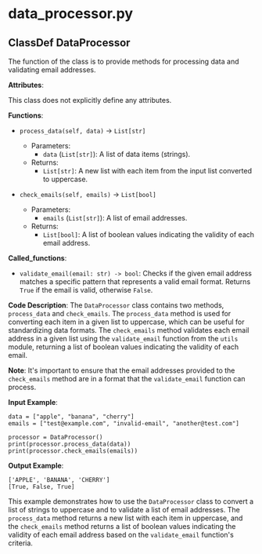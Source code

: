 # data_processor.py

## ClassDef DataProcessor

The function of the class is to provide methods for processing data and validating email addresses.

**Attributes**:

This class does not explicitly define any attributes.

**Functions**:

- `process_data(self, data)` -> `List[str]`
    - Parameters:
        - `data` (`List[str]`): A list of data items (strings).
    - Returns:
        - `List[str]`: A new list with each item from the input list converted to uppercase.

- `check_emails(self, emails)` -> `List[bool]`
    - Parameters:
        - `emails` (`List[str]`): A list of email addresses.
    - Returns:
        - `List[bool]`: A list of boolean values indicating the validity of each email address.

**Called_functions**:

- `validate_email(email: str) -> bool`: Checks if the given email address matches a specific pattern that represents a valid email format. Returns `True` if the email is valid, otherwise `False`.

**Code Description**: The `DataProcessor` class contains two methods, `process_data` and `check_emails`. The `process_data` method is used for converting each item in a given list to uppercase, which can be useful for standardizing data formats. The `check_emails` method validates each email address in a given list using the `validate_email` function from the `utils` module, returning a list of boolean values indicating the validity of each email.

**Note**: It's important to ensure that the email addresses provided to the `check_emails` method are in a format that the `validate_email` function can process.

**Input Example**: 

```
data = ["apple", "banana", "cherry"]
emails = ["test@example.com", "invalid-email", "another@test.com"]

processor = DataProcessor()
print(processor.process_data(data))
print(processor.check_emails(emails))
```

**Output Example**: 

```
['APPLE', 'BANANA', 'CHERRY']
[True, False, True]
```

This example demonstrates how to use the `DataProcessor` class to convert a list of strings to uppercase and to validate a list of email addresses. The `process_data` method returns a new list with each item in uppercase, and the `check_emails` method returns a list of boolean values indicating the validity of each email address based on the `validate_email` function's criteria.